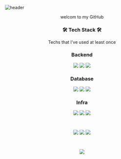 ![header](https://capsule-render.vercel.app/api?type=soft&color=auto&height=150&section=header&text=SeGunPARK&fontSize=70&animation=twinkling)

<p align="center">welcom to my GitHub</p>

<h3 align="center">🛠 Tech Stack 🛠</h3>

<p align="center"> Techs that I've used at least once </p>

<p align="center"> 
  <h3 align="center">Backend</h3>
   <p align="center"> 
     <img src="https://img.shields.io/badge/Spring Boot-6DB33F?style=for-the-badge&logo=springboot&logoColor=white">
      <img src="https://img.shields.io/badge/spring Cloud Gateway-6DB33F?style=for-the-badge&logo=spring&logoColor=white">
     <img src="https://img.shields.io/badge/spring Cloud Netflix-DD0031?style=for-the-badge&logo=spring&logoColor=white">
   </p>
   <h3 align="center">Database</h3>
   <p align="center"> 
     <img src="https://img.shields.io/badge/mysql-4479A1?style=for-the-badge&logo=mysql&logoColor=white">
     <img src="https://img.shields.io/badge/redis-DD0031?style=for-the-badge&logo=redis&logoColor=white">
     <img src="https://img.shields.io/badge/elasticsearch-F8DC75?style=for-the-badge&logo=elasticsearch&logoColor=white">
   </p>
   <h3 align="center">Infra</h3>
   <p align="center">
     <img src="https://img.shields.io/badge/aws-232F3E?style=for-the-badge&logo=amazonwebservices&logoColor=white">
     <img src="https://img.shields.io/badge/jenkins-F05032?style=for-the-badge&logo=jenkins&logoColor=white">
     <img src="https://img.shields.io/badge/docker-339AF0?style=for-the-badge&logo=docker&logoColor=white">
   </p>
</p>

<br>

</div>


<div align="center">
<p>
  <a href="https://velog.io/@parksegun" target="_blank"><img src="https://img.shields.io/badge/velog-339933?style=for-the-badge&logo=velog&logoColor=white"/></a>
  <a href="https://malleable-hose-bd4.notion.site/89987794d0a5492e826b11843fe00631?pvs=" target="_blank"><img src="https://img.shields.io/badge/portfolio-80247B?style=for-the-badge&logo=notion&logoColor=white"/></a>
  <a href="mailto:qkrtprjs456@gmail.com" target="_blank"><img src="https://img.shields.io/badge/qkrtprjs456@gmail.com-EA4335?style=for-the-badge&logo=Gmail&logoColor=white"/></a>
</p>
<br>



</div>

<p align="center">
  <a href="https://hits.seeyoufarm.com"><img src="https://hits.seeyoufarm.com/api/count/incr/badge.svg?url=https%3A%2F%2Fgithub.com%2Fparsegun&count_bg=%23ED6DA3&title_bg=%2386757E&icon=github.svg&icon_color=black&title=hits&edge_flat=false"/></a>
</p>


